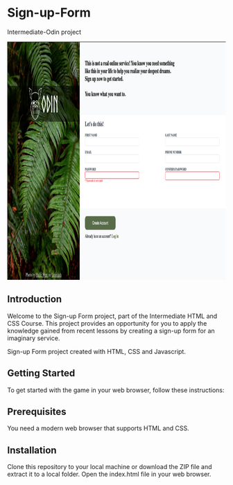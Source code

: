 # Sign-up-Form

Intermediate-Odin project

<img src="image.png" alt="Alt text" width="800" height="550">

## Introduction

Welcome to the Sign-up Form project, part of the Intermediate HTML and CSS Course. This project provides an opportunity for you to apply the knowledge gained from recent lessons by creating a sign-up form for an imaginary service.

Sign-up Form project created with HTML, CSS and Javascript.

## Getting Started

To get started with the game in your web browser, follow these instructions:

## Prerequisites

You need a modern web browser that supports HTML and CSS.

## Installation

Clone this repository to your local machine or download the ZIP file and extract it to a local folder. Open the index.html file in your web browser.
